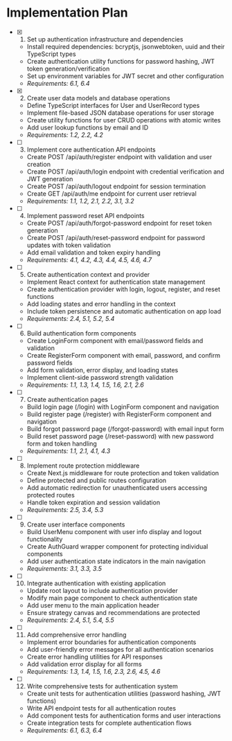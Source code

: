 # Implementation Plan

- [x] 1. Set up authentication infrastructure and dependencies
  - Install required dependencies: bcryptjs, jsonwebtoken, uuid and their TypeScript types
  - Create authentication utility functions for password hashing, JWT token generation/verification
  - Set up environment variables for JWT secret and other configuration
  - _Requirements: 6.1, 6.4_

- [x] 2. Create user data models and database operations
  - Define TypeScript interfaces for User and UserRecord types
  - Implement file-based JSON database operations for user storage
  - Create utility functions for user CRUD operations with atomic writes
  - Add user lookup functions by email and ID
  - _Requirements: 1.2, 2.2, 4.2_

- [ ] 3. Implement core authentication API endpoints
  - Create POST /api/auth/register endpoint with validation and user creation
  - Create POST /api/auth/login endpoint with credential verification and JWT generation
  - Create POST /api/auth/logout endpoint for session termination
  - Create GET /api/auth/me endpoint for current user retrieval
  - _Requirements: 1.1, 1.2, 2.1, 2.2, 3.1, 3.2_

- [ ] 4. Implement password reset API endpoints
  - Create POST /api/auth/forgot-password endpoint for reset token generation
  - Create POST /api/auth/reset-password endpoint for password updates with token validation
  - Add email validation and token expiry handling
  - _Requirements: 4.1, 4.2, 4.3, 4.4, 4.5, 4.6, 4.7_

- [ ] 5. Create authentication context and provider
  - Implement React context for authentication state management
  - Create authentication provider with login, logout, register, and reset functions
  - Add loading states and error handling in the context
  - Include token persistence and automatic authentication on app load
  - _Requirements: 2.4, 5.1, 5.2, 5.4_

- [ ] 6. Build authentication form components
  - Create LoginForm component with email/password fields and validation
  - Create RegisterForm component with email, password, and confirm password fields
  - Add form validation, error display, and loading states
  - Implement client-side password strength validation
  - _Requirements: 1.1, 1.3, 1.4, 1.5, 1.6, 2.1, 2.6_

- [ ] 7. Create authentication pages
  - Build login page (/login) with LoginForm component and navigation
  - Build register page (/register) with RegisterForm component and navigation
  - Build forgot password page (/forgot-password) with email input form
  - Build reset password page (/reset-password) with new password form and token handling
  - _Requirements: 1.1, 2.1, 4.1, 4.3_

- [ ] 8. Implement route protection middleware
  - Create Next.js middleware for route protection and token validation
  - Define protected and public routes configuration
  - Add automatic redirection for unauthenticated users accessing protected routes
  - Handle token expiration and session validation
  - _Requirements: 2.5, 3.4, 5.3_

- [ ] 9. Create user interface components
  - Build UserMenu component with user info display and logout functionality
  - Create AuthGuard wrapper component for protecting individual components
  - Add user authentication state indicators in the main navigation
  - _Requirements: 3.1, 3.3, 3.5_

- [ ] 10. Integrate authentication with existing application
  - Update root layout to include authentication provider
  - Modify main page component to check authentication state
  - Add user menu to the main application header
  - Ensure strategy canvas and recommendations are protected
  - _Requirements: 2.4, 5.1, 5.4, 5.5_

- [ ] 11. Add comprehensive error handling
  - Implement error boundaries for authentication components
  - Add user-friendly error messages for all authentication scenarios
  - Create error handling utilities for API responses
  - Add validation error display for all forms
  - _Requirements: 1.3, 1.4, 1.5, 1.6, 2.3, 2.6, 4.5, 4.6_

- [ ] 12. Write comprehensive tests for authentication system
  - Create unit tests for authentication utilities (password hashing, JWT functions)
  - Write API endpoint tests for all authentication routes
  - Add component tests for authentication forms and user interactions
  - Create integration tests for complete authentication flows
  - _Requirements: 6.1, 6.3, 6.4_